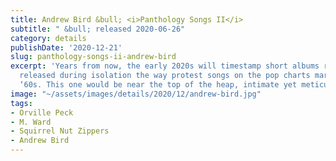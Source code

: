 ```yaml
---
title: Andrew Bird &bull; <i>Panthology Songs II</i>
subtitle: " &bull; released 2020-06-26"
category: details
publishDate: '2020-12-21'
slug: panthology-songs-ii-andrew-bird
excerpt: 'Years from now, the early 2020s will timestamp short albums recorded and
  released during isolation the way protest songs on the pop charts mark the late
  ‘60s. This one would be near the top of the heap, intimate yet meticulous. '
image: "~/assets/images/details/2020/12/andrew-bird.jpg"
tags:
- Orville Peck
- M. Ward
- Squirrel Nut Zippers
- Andrew Bird
---
```


